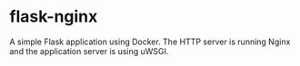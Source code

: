 # flask-nginx
A simple Flask application using Docker. The HTTP server is running Nginx and the application server is using uWSGI.
